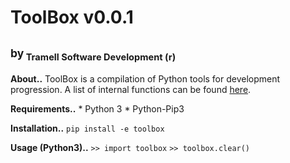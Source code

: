 # ToolBox v0.0.1
## <sub>by<sub/> Tramell Software Development (r)

**About..**
	ToolBox is a compilation of Python tools for development progression. A list of internal functions can be found [here](https://alectramell.github.io/library/api/lib/toolbox/README.md#usage).

**Requirements..**
	* Python 3
	* Python-Pip3

**Installation..**
	`pip install -e toolbox`

<a name="usage"></a>
**Usage (Python3)..**
	`>> import toolbox`
	`>> toolbox.clear()`